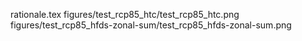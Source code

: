 rationale.tex
figures/test_rcp85_htc/test_rcp85_htc.png
figures/test_rcp85_hfds-zonal-sum/test_rcp85_hfds-zonal-sum.png
